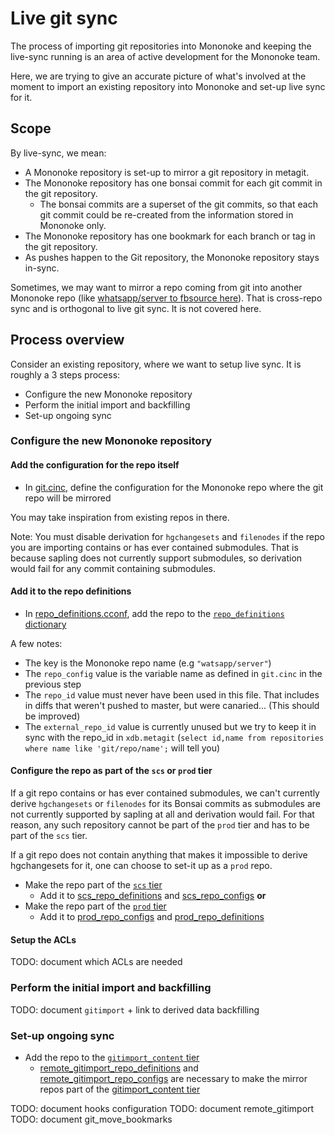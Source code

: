 # Live git sync

The process of importing git repositories into Mononoke and keeping the live-sync running is an area of active development for the Mononoke team.

Here, we are trying to give an accurate picture of what's involved at the moment to import an existing repository into Mononoke and set-up live sync for it.

## Scope

By live-sync, we mean:
* A Mononoke repository is set-up to mirror a git repository in metagit.
* The Mononoke repository has one bonsai commit for each git commit in the git repository.
    * The bonsai commits are a superset of the git commits, so that each git commit could be re-created from the information stored in Mononoke only.
* The Mononoke repository has one bookmark for each branch or tag in the git repository.
* As pushes happen to the Git repository, the Mononoke repository stays in-sync.

Sometimes, we may want to mirror a repo coming from git into another Mononoke repo (like [whatsapp/server to fbsource here](https://fb.workplace.com/groups/sourcecontrolteam/permalink/6855936641194290/)).
That is cross-repo sync and is orthogonal to live git sync. It is not covered here.

## Process overview

Consider an existing repository, where we want to setup live sync.
It is roughly a 3 steps process:

* Configure the new Mononoke repository
* Perform the initial import and backfilling
* Set-up ongoing sync

### Configure the new Mononoke repository

#### Add the configuration for the repo itself

* In [git.cinc](https://www.internalfb.com/code/configerator/[master]/source/scm/mononoke/repos/repos/git.cinc), define the configuration for the Mononoke repo where the git repo will be mirrored

You may take inspiration from existing repos in there.

Note:
You must disable derivation for `hgchangesets` and `filenodes` if the repo you are importing contains or has ever contained submodules. That is because sapling does not currently support submodules, so derivation would fail for any commit containing submodules.

#### Add it to the repo definitions

* In [repo_definitions.cconf](https://www.internalfb.com/code/configerator/[3ae88dc5438d1ca6846708d7381a2b9aa057d157]/source/scm/mononoke/repos/repos/repo_definitions.cconf), add the repo to the [`repo_definitions` dictionary](https://www.internalfb.com/code/configerator/[3ae88dc5438d1ca6846708d7381a2b9aa057d157]/source/scm/mononoke/repos/repos/repo_definitions.cconf?lines=17)

A few notes:
* The key is the Mononoke repo name (e.g `"watsapp/server"`)
* The `repo_config` value is the variable name as defined in `git.cinc` in the previous step
* The `repo_id` value must never have been used in this file. That includes in diffs that weren't pushed to master, but were canaried... (This should be improved)
* The `external_repo_id` value is currently unused but we try to keep it in sync with the repo_id in `xdb.metagit` (`select id,name from repositories where name like 'git/repo/name';` will tell you)

#### Configure the repo as part of the `scs` or `prod` tier

If a git repo contains or has ever contained submodules, we can't currently derive `hgchangesets` or `filenodes` for its Bonsai commits as submodules are not currently supported by sapling at all and derivation would fail.
For that reason, any such repository cannot be part of the `prod` tier and has to be part of the `scs` tier.

If a git repo does not contain anything that makes it impossible to derive hgchangesets for it, one can choose to set-it up as a `prod` repo.

* Make the repo part of the [`scs` tier](https://www.internalfb.com/code/configerator/[3ae88dc5438d1ca6846708d7381a2b9aa057d157]/source/scm/mononoke/repos/tiers/scs.cconf)
    * Add it to [scs_repo_definitions](https://www.internalfb.com/code/configerator/[3ae88dc5438d]/source/scm/mononoke/repos/repos/prod.cinc?lines=91) and [scs_repo_configs](https://www.internalfb.com/code/configerator/[3ae88dc5438d]/source/scm/mononoke/repos/repos/prod.cinc?lines=98)
**or**
* Make the repo part of the [`prod` tier](https://www.internalfb.com/code/configerator/[3ae88dc5438d1ca6846708d7381a2b9aa057d157]/source/scm/mononoke/repos/tiers/prod.cconf)
    * Add it to [prod_repo_configs](https://www.internalfb.com/code/configerator/[3ae88dc5438d1ca6846708d7381a2b9aa057d157]/source/scm/mononoke/repos/repos/prod.cinc?lines=11) and [prod_repo_definitions](https://www.internalfb.com/code/configerator/[3ae88dc5438d1ca6846708d7381a2b9aa057d157]/source/scm/mononoke/repos/repos/prod.cinc?lines=49)

#### Setup the ACLs

TODO: document which ACLs are needed

### Perform the initial import and backfilling

TODO: document `gitimport` + link to derived data backfilling

### Set-up ongoing sync

* Add the repo to the [`gitimport_content` tier](https://www.internalfb.com/code/configerator/[3ae88dc5438d1ca6846708d7381a2b9aa057d157]/source/scm/mononoke/repos/tiers/gitimport_content.cconf)
   * [remote_gitimport_repo_definitions](https://www.internalfb.com/code/configerator/[3ae88dc5438d]/source/scm/mononoke/repos/repos/prod.cinc?lines=106) and [remote_gitimport_repo_configs](https://www.internalfb.com/code/configerator/[3ae88dc5438d]/source/scm/mononoke/repos/repos/prod.cinc?lines=111) are necessary to make the mirror repos part of the [gitimport_content tier](https://www.internalfb.com/code/configerator/[3ae88dc5438d1ca6846708d7381a2b9aa057d157]/source/scm/mononoke/repos/tiers/gitimport_content.cconf)

TODO: document hooks configuration
TODO: document remote_gitimport
TODO: document git_move_bookmarks
